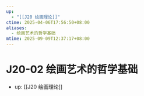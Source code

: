 ```yaml
---
up:
  - "[[J20 绘画理论]]"
ctime: 2025-04-06T17:56:50+08:00
aliases:
  - 绘画艺术的哲学基础
mtime: 2025-09-09T12:37:17+08:00
---
```


# J20-02 绘画艺术的哲学基础

- up: [[J20 绘画理论]]

